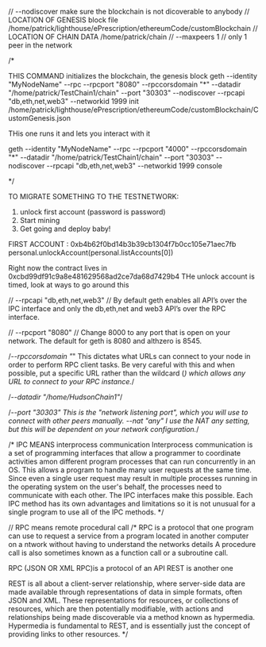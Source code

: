 // --nodiscover make sure the blockchain is not dicoverable to anybody
// LOCATION OF GENESIS block file /home/patrick/lighthouse/ePrescription/ethereumCode/customBlockchain
// LOCATION OF CHAIN DATA /home/patrick/chain
// --maxpeers 1 // only 1 peer in the network


/*

THIS COMMAND initializes the blockchain, the genesis block
geth --identity "MyNodeName" --rpc --rpcport "8080" --rpccorsdomain "*" --datadir "/home/patrick/TestChain1/chain" --port "30303" --nodiscover --rpcapi "db,eth,net,web3" --networkid 1999 init /home/patrick/lighthouse/ePrescription/ethereumCode/customBlockchain/CustomGenesis.json

THis one runs it and lets you interact with it

geth --identity "MyNodeName" --rpc --rpcport "4000" --rpccorsdomain "*" --datadir "/home/patrick/TestChain1/chain" --port "30303" --nodiscover --rpcapi "db,eth,net,web3" --networkid 1999 console

*/

TO MIGRATE SOMETHING TO THE TESTNETWORK:

1) unlock first account (password is password)
2) Start mining
3) Get going and deploy baby!

FIRST ACCOUNT : 0xb4b62f0bd14b3b39cb1304f7b0cc105e71aec7fb
personal.unlockAccount(personal.listAccounts[0])

Right now the contract lives in 0xcbd99df91c9a8e481629568ad2ce7da68d7429b4
THe unlock account is timed, look at ways to go around this


// --rpcapi "db,eth,net,web3" // By default geth enables all API’s over the IPC interface and only the db,eth,net and web3 API’s over the RPC interface.


// --rpcport "8080"
// Change 8000 to any port that is open on your network. The default for geth is 8080 and althzero is 8545.

/*--rpccorsdomain "*"
This dictates what URLs can connect to your node in order to perform RPC client tasks.
 Be very careful with this and when possible,
 put a specific URL rather than the wildcard (*) which allows any URL to connect to your RPC instance.*/

/*--datadir "/home/HudsonChain1"*/


/*--port "30303"
This is the "network listening port", which you will use to connect with other peers manually.
--nat "any"
I use the NAT any setting, but this will be dependent on your network configuration.*/


/* IPC MEANS interprocess communication
Interprocess communication is a set of programming interfaces  that allow a programmer  to coordinate activities  amon
different program processes that can run concurrently in an OS. This allows a program to handle many user
 requests at the same time. Since even a single user request may result in multiple processes running
 in the operating system on the user's behalf, the processes need to communicate with each other.
 The IPC interfaces make this possible. Each IPC method has its own advantages
 and limitations so it is not unusual for a single program to use all of the IPC methods.
*/

// RPC means remote procedural call
/* RPC is a protocol that one program can use to request a service from a program
located in another computer on a ntwork without having to understand the networks details
A procedure call is also sometimes known as a function call or a subroutine call.

RPC (JSON OR XML RPC)is a protocol of an API
REST is another one


REST is all about a client-server relationship, where server-side data are made
 available through representations of data in simple formats, often JSON and XML.
 These representations for resources, or collections of resources, which are then potentially modifiable,
  with actions and relationships being made discoverable via a method known as hypermedia.
  Hypermedia is fundamental to REST, and is essentially just the concept of providing links to other resources. */

